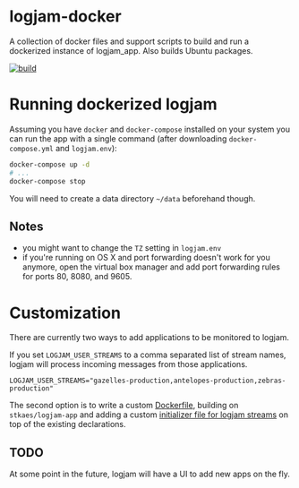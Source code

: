 # logjam-docker

A collection of docker files and support scripts to build and run a
dockerized instance of logjam_app. Also builds Ubuntu packages.

[![build](https://github.com/skaes/logjam-docker/actions/workflows/build.yml/badge.svg)](https://github.com/skaes/logjam-docker/actions/workflows/build.yml)

# Running dockerized logjam

Assuming you have `docker` and `docker-compose` installed on your
system you can run the app with a single command (after downloading
`docker-compose.yml` and `logjam.env`):

````bash
docker-compose up -d
# ...
docker-compose stop
````

You will need to create a data directory `~/data` beforehand though.

## Notes

* you might want to change the `TZ` setting in `logjam.env`
* if you're running on OS X and port forwarding doesn't work for you
  anymore, open the virtual box manager and add port forwarding rules
  for ports 80, 8080, and 9605.

# Customization

There are currently two ways to add applications to be monitored to logjam.

If you set `LOGJAM_USER_STREAMS` to a comma separated list of stream
names, logjam will process incoming messages from those applications.

````
LOGJAM_USER_STREAMS="gazelles-production,antelopes-production,zebras-production"
````

The second option is to write a custom
[Dockerfile](example/Dockerfile), building on `stkaes/logjam-app` and
adding a custom
[initializer file for logjam streams](example/user_streams.rb) on top
of the existing declarations.

## TODO

At some point in the future, logjam will have a UI to add new apps on
the fly.
